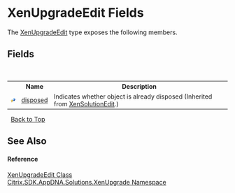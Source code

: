 # XenUpgradeEdit Fields
 

The <a href="dd9974ca-498a-3a67-b8a6-b39937f1f374">XenUpgradeEdit</a> type exposes the following members.


## Fields
&nbsp;<table><tr><th></th><th>Name</th><th>Description</th></tr><tr><td>![Protected field](media/protfield.gif "Protected field")</td><td><a href="63f61e49-de11-40e1-47e4-8b49dd2b4f83">disposed</a></td><td>
Indicates whether object is already disposed
 (Inherited from <a href="dea89004-c46d-5881-217a-73ca581d591d">XenSolutionEdit</a>.)</td></tr></table>&nbsp;
<a href="#xenupgradeedit-fields">Back to Top</a>

## See Also


#### Reference
<a href="dd9974ca-498a-3a67-b8a6-b39937f1f374">XenUpgradeEdit Class</a><br /><a href="2805b95f-a335-5d98-deaf-c0312b394eda">Citrix.SDK.AppDNA.Solutions.XenUpgrade Namespace</a><br />